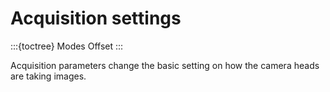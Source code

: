 # Acquisition settings

:::{toctree}
Modes <modes>
Offset <offset>
:::

Acquisition parameters change the basic setting on how the camera heads are taking images.